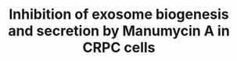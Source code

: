 ---
annotations:
- type: Disease Ontology
  value: prostate cancer
- type: Pathway Ontology
  value: Ras family mediated signaling pathway
authors:
- Khanspers
description: Schematic representation of inhibition of exosome biogenesis and secretion
  by Manumycin A (MA) in castration-resistant prostate cancer cells (CRPC) cells.
  The inhibition of Ras/Raf/ERK1/2 pathway by MA leads to transcriptional down-regulation
  of hnRNP H1. A decrease in hnRNP H1 transcripts leads to inhibition of exosome biogenesis
  and secretion by suppressing ALIX and Rab27a.  Description from Datta et al.
last-edited: 2018-06-08
organisms:
- Homo sapiens
redirect_from:
- /index.php/Pathway:WP4301
- /instance/WP4301
schema-jsonld:
- '@context': https://schema.org/
  '@id': https://wikipathways.github.io/pathways/WP4301.html
  '@type': Dataset
  creator:
    '@type': Organization
    name: WikiPathways
  description: Schematic representation of inhibition of exosome biogenesis and secretion
    by Manumycin A (MA) in castration-resistant prostate cancer cells (CRPC) cells.
    The inhibition of Ras/Raf/ERK1/2 pathway by MA leads to transcriptional down-regulation
    of hnRNP H1. A decrease in hnRNP H1 transcripts leads to inhibition of exosome
    biogenesis and secretion by suppressing ALIX and Rab27a.  Description from Datta
    et al.
  keywords:
  - HRAS
  - HNRNPH1
  - BRAF
  - MAPK1
  - RAF1
  - RAB5C
  - RRAS2
  - MAPK3
  - KRAS
  - HGS
  - MRAS
  - ARAF
  - RRAS
  - NRAS
  - RAB5B
  - RAB27A
  - RAB5A
  - Manamycin
  - ALIX
  license: CC0
  name: Inhibition of exosome biogenesis and secretion by Manumycin A in CRPC cells
seo: CreativeWork
title: Inhibition of exosome biogenesis and secretion by Manumycin A in CRPC cells
wpid: WP4301
---